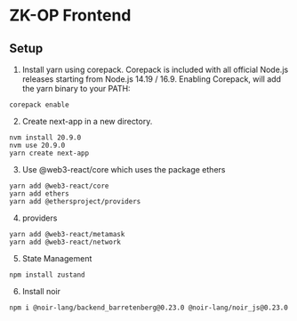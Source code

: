 # ZK-OP Frontend

## Setup

1. Install yarn using corepack. Corepack is included with all official Node.js releases starting from Node.js 14.19 / 16.9. Enabling Corepack, will add the yarn binary to your PATH:

```
corepack enable
```

2. Create next-app in a new directory.

```
nvm install 20.9.0
nvm use 20.9.0
yarn create next-app
```

3. Use @web3-react/core which uses the package ethers

```
yarn add @web3-react/core
yarn add ethers
yarn add @ethersproject/providers
```

4. providers

```
yarn add @web3-react/metamask
yarn add @web3-react/network
```

5. State Management

```
npm install zustand
```

6. Install noir

```
npm i @noir-lang/backend_barretenberg@0.23.0 @noir-lang/noir_js@0.23.0
```
